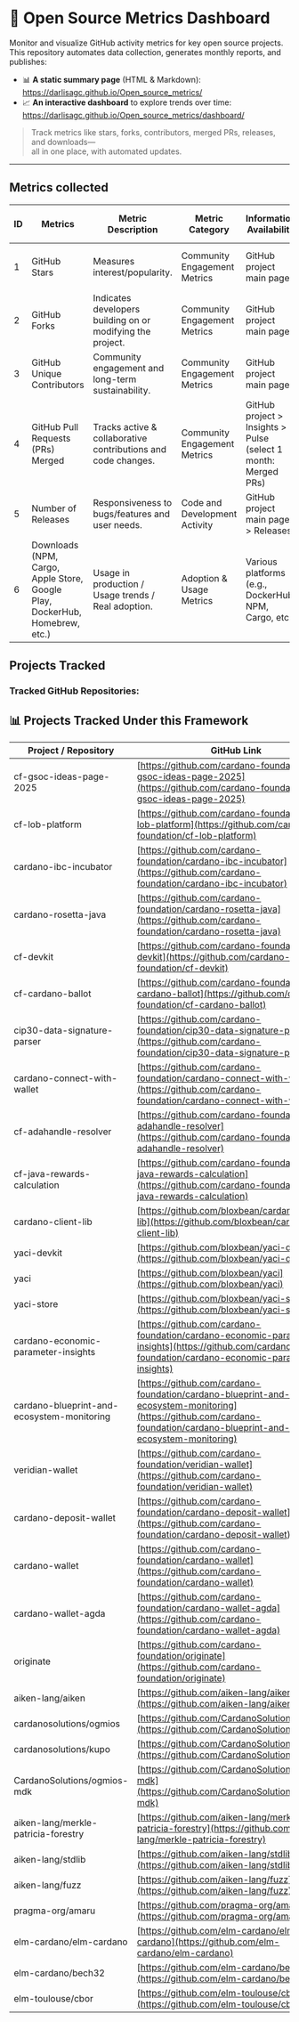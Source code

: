 # 🚀 Open Source Metrics Dashboard

Monitor and visualize GitHub activity metrics for key open source projects.  
This repository automates data collection, generates monthly reports, and publishes:

- 📊 **A static summary page** (HTML & Markdown): https://darlisagc.github.io/Open_source_metrics/
- 📈 **An interactive dashboard** to explore trends over time: https://darlisagc.github.io/Open_source_metrics/dashboard/

> Track metrics like stars, forks, contributors, merged PRs, releases, and downloads—  
> all in one place, with automated updates.

---

## Metrics collected 

| ID | Metrics                                | Metric Description                                                      | Metric Category                  | Information Availability                   | Collection Method           | Frequency of Data Collection | Location                                 |
|----|----------------------------------------|-------------------------------------------------------------------------|----------------------------------|--------------------------------------------|-----------------------------|------------------------------|------------------------------------------|
| 1  | GitHub Stars                           | Measures interest/popularity.                                           | Community Engagement Metrics     | GitHub project main page                   | Manually / GitHub API        | Monthly                      | Confluence page / GitHub repository      |
| 2  | GitHub Forks                           | Indicates developers building on or modifying the project.              | Community Engagement Metrics     | GitHub project main page                   | Manually / GitHub API        | Monthly                      | Confluence page / GitHub repository      |
| 3  | GitHub Unique Contributors             | Community engagement and long-term sustainability.                      | Community Engagement Metrics     | GitHub project main page                   | Manually / GitHub API        | Monthly                      | Confluence page / GitHub repository      |
| 4  | GitHub Pull Requests (PRs) Merged      | Tracks active & collaborative contributions and code changes.           | Community Engagement Metrics     | GitHub project > Insights > Pulse (select 1 month: Merged PRs) | Manually / GitHub API?       | Monthly                      | Confluence page / GitHub repository      |
| 5  | Number of Releases                     | Responsiveness to bugs/features and user needs.                         | Code and Development Activity    | GitHub project main page > Releases        | Manually / GitHub API?       | Monthly                      | Confluence page                         |
| 6  | Downloads (NPM, Cargo, Apple Store, Google Play, DockerHub, Homebrew, etc.) | Usage in production / Usage trends / Real adoption.         | Adoption & Usage Metrics         | Various platforms (e.g., DockerHub, NPM, Cargo, etc.) | Manually                    | Monthly                      | Confluence page / GitHub repository      |


## Projects Tracked

### Tracked GitHub Repositories:

## 📊 Projects Tracked Under this Framework

| Project / Repository                    | GitHub Link                                                                                   |
|-----------------------------------------|----------------------------------------------------------------------------------------------|
| cf-gsoc-ideas-page-2025                 | [https://github.com/cardano-foundation/cf-gsoc-ideas-page-2025](https://github.com/cardano-foundation/cf-gsoc-ideas-page-2025)           |
| cf-lob-platform                         | [https://github.com/cardano-foundation/cf-lob-platform](https://github.com/cardano-foundation/cf-lob-platform)                           |
| cardano-ibc-incubator                   | [https://github.com/cardano-foundation/cardano-ibc-incubator](https://github.com/cardano-foundation/cardano-ibc-incubator)               |
| cardano-rosetta-java                    | [https://github.com/cardano-foundation/cardano-rosetta-java](https://github.com/cardano-foundation/cardano-rosetta-java)                 |
| cf-devkit                               | [https://github.com/cardano-foundation/cf-devkit](https://github.com/cardano-foundation/cf-devkit)                                       |
| cf-cardano-ballot                       | [https://github.com/cardano-foundation/cf-cardano-ballot](https://github.com/cardano-foundation/cf-cardano-ballot)                       |
| cip30-data-signature-parser             | [https://github.com/cardano-foundation/cip30-data-signature-parser](https://github.com/cardano-foundation/cip30-data-signature-parser)   |
| cardano-connect-with-wallet             | [https://github.com/cardano-foundation/cardano-connect-with-wallet](https://github.com/cardano-foundation/cardano-connect-with-wallet)   |
| cf-adahandle-resolver                   | [https://github.com/cardano-foundation/cf-adahandle-resolver](https://github.com/cardano-foundation/cf-adahandle-resolver)               |
| cf-java-rewards-calculation             | [https://github.com/cardano-foundation/cf-java-rewards-calculation](https://github.com/cardano-foundation/cf-java-rewards-calculation)   |
| cardano-client-lib                      | [https://github.com/bloxbean/cardano-client-lib](https://github.com/bloxbean/cardano-client-lib)                                         |
| yaci-devkit                             | [https://github.com/bloxbean/yaci-devkit](https://github.com/bloxbean/yaci-devkit)                                                     |
| yaci                                    | [https://github.com/bloxbean/yaci](https://github.com/bloxbean/yaci)                                                                   |
| yaci-store                              | [https://github.com/bloxbean/yaci-store](https://github.com/bloxbean/yaci-store)                                                       |
| cardano-economic-parameter-insights      | [https://github.com/cardano-foundation/cardano-economic-parameter-insights](https://github.com/cardano-foundation/cardano-economic-parameter-insights)  |
| cardano-blueprint-and-ecosystem-monitoring | [https://github.com/cardano-foundation/cardano-blueprint-and-ecosystem-monitoring](https://github.com/cardano-foundation/cardano-blueprint-and-ecosystem-monitoring) |
| veridian-wallet                         | [https://github.com/cardano-foundation/veridian-wallet](https://github.com/cardano-foundation/veridian-wallet)                           |
| cardano-deposit-wallet                  | [https://github.com/cardano-foundation/cardano-deposit-wallet](https://github.com/cardano-foundation/cardano-deposit-wallet)             |
| cardano-wallet                          | [https://github.com/cardano-foundation/cardano-wallet](https://github.com/cardano-foundation/cardano-wallet)                             |
| cardano-wallet-agda                     | [https://github.com/cardano-foundation/cardano-wallet-agda](https://github.com/cardano-foundation/cardano-wallet-agda)                   |
| originate                               | [https://github.com/cardano-foundation/originate](https://github.com/cardano-foundation/originate)                                      |
| aiken-lang/aiken                        | [https://github.com/aiken-lang/aiken](https://github.com/aiken-lang/aiken)                                                             |
| cardanosolutions/ogmios                 | [https://github.com/CardanoSolutions/ogmios](https://github.com/CardanoSolutions/ogmios)                                               |
| cardanosolutions/kupo                   | [https://github.com/CardanoSolutions/kupo](https://github.com/CardanoSolutions/kupo)                                                   |
| CardanoSolutions/ogmios-mdk             | [https://github.com/CardanoSolutions/ogmios-mdk](https://github.com/CardanoSolutions/ogmios-mdk)                                       |
| aiken-lang/merkle-patricia-forestry     | [https://github.com/aiken-lang/merkle-patricia-forestry](https://github.com/aiken-lang/merkle-patricia-forestry)                       |
| aiken-lang/stdlib                       | [https://github.com/aiken-lang/stdlib](https://github.com/aiken-lang/stdlib)                                                           |
| aiken-lang/fuzz                         | [https://github.com/aiken-lang/fuzz](https://github.com/aiken-lang/fuzz)                                                               |
| pragma-org/amaru                        | [https://github.com/pragma-org/amaru](https://github.com/pragma-org/amaru)                                                             |
| elm-cardano/elm-cardano                 | [https://github.com/elm-cardano/elm-cardano](https://github.com/elm-cardano/elm-cardano)                                               |
| elm-cardano/bech32                      | [https://github.com/elm-cardano/bech32](https://github.com/elm-cardano/bech32)                                                         |
| elm-toulouse/cbor                       | [https://github.com/elm-toulouse/cbor](https://github.com/elm-toulouse/cbor)                                                           |


